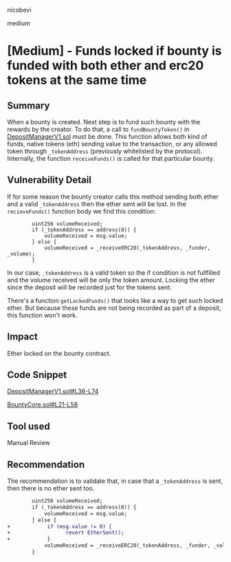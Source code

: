 nicobevi

medium

# [Medium] - Funds locked if bounty is funded with both ether and erc20 tokens at the same time

## Summary
When a bounty is created. Next step is to fund such bounty with the rewards by the creator. To do that, a call to `fundBountyToken()` in [DepositManagerV1.sol](https://github.com/sherlock-audit/2023-02-openq/blob/main/contracts/DepositManager/Implementations/DepositManagerV1.sol#L36-L74) must be done. This function allows both kind of funds, native tokens (eth) sending value to the transaction, or any allowed token through `_tokenAddress` (previously whitelisted by the protocol).
Internally, the function `receiveFunds()` is called for that particular bounty.

## Vulnerability Detail
If for some reason the bounty creator calls this method sending both ether and a valid `_tokenAddress` then the ether sent will be lost.
In the `recieveFunds()` function body we find this condition:
```solidity
        uint256 volumeReceived;
        if (_tokenAddress == address(0)) {
            volumeReceived = msg.value;
        } else {
            volumeReceived = _receiveERC20(_tokenAddress, _funder, _volume);
        }
```

In our case, `_tokenAddress` is a valid token so the if condition is not fullfilled and the volume received will be only the token amount. Locking the ether since the deposit will be recorded just for the tokens sent.

There's a function `getLockedFunds()` that looks like a way to get such locked ether. But because these funds are not being recorded as part of a deposit, this function won't work.

## Impact
Ether locked on the bounty contract.

## Code Snippet
[DepositManagerV1.sol#L36-L74](https://github.com/sherlock-audit/2023-02-openq/blob/main/contracts/DepositManager/Implementations/DepositManagerV1.sol#L36-L74)

[BountyCore.sol#L21-L58](https://github.com/sherlock-audit/2023-02-openq/blob/main/contracts/Bounty/Implementations/BountyCore.sol#L21-L58)


## Tool used

Manual Review

## Recommendation
The recommendation is to validate that, in case that a `_tokenAddress` is sent, then there is no ether sent too.

```diff
        uint256 volumeReceived;
        if (_tokenAddress == address(0)) {
            volumeReceived = msg.value;
        } else {
+            if (msg.value != 0) {
+                  revert EtherSent();
+            }
            volumeReceived = _receiveERC20(_tokenAddress, _funder, _volume);
        }
```